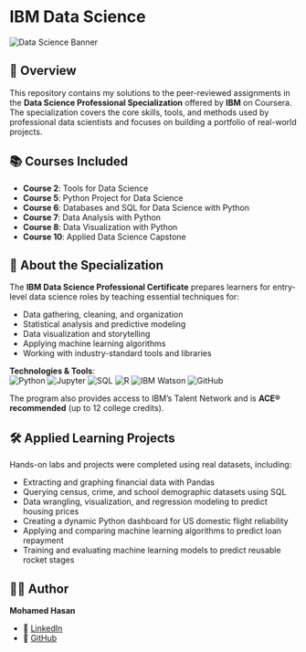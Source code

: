 # IBM Data Science  

![Data Science Banner](https://media.giphy.com/media/v1.Y2lkPTc5MGI3NjExdGRsaDlvczVsbzFzZmp6cXZoNjdnOGE2dnJxM2Y3dmN5Nzdvczk2MiZlcD12MV9pbnRlcm5hbF9naWZzX2dpZmlkJmN0PWc/qgQUggAC3Pfv687qPC/giphy.gif)  

## 📌 Overview  
This repository contains my solutions to the peer-reviewed assignments in the **Data Science Professional Specialization** offered by **IBM** on Coursera. The specialization covers the core skills, tools, and methods used by professional data scientists and focuses on building a portfolio of real-world projects.  

## 📚 Courses Included  
- **Course 2**: Tools for Data Science  
- **Course 5**: Python Project for Data Science  
- **Course 6**: Databases and SQL for Data Science with Python  
- **Course 7**: Data Analysis with Python  
- **Course 8**: Data Visualization with Python  
- **Course 10**: Applied Data Science Capstone  

## 🎯 About the Specialization  
The **IBM Data Science Professional Certificate** prepares learners for entry-level data science roles by teaching essential techniques for:  
- Data gathering, cleaning, and organization  
- Statistical analysis and predictive modeling  
- Data visualization and storytelling  
- Applying machine learning algorithms  
- Working with industry-standard tools and libraries  

**Technologies & Tools**:  
![Python](https://img.shields.io/badge/Python-3776AB?style=for-the-badge&logo=python&logoColor=white)
![Jupyter](https://img.shields.io/badge/Jupyter-F37626?style=for-the-badge&logo=Jupyter&logoColor=white)
![SQL](https://img.shields.io/badge/SQL-4479A1?style=for-the-badge&logo=sqlite&logoColor=white)
![R](https://img.shields.io/badge/R-276DC3?style=for-the-badge&logo=r&logoColor=white)
![IBM Watson](https://img.shields.io/badge/IBM%20Watson-054ADA?style=for-the-badge&logo=ibm&logoColor=white)
![GitHub](https://img.shields.io/badge/GitHub-181717?style=for-the-badge&logo=github&logoColor=white)  

The program also provides access to IBM’s Talent Network and is **ACE® recommended** (up to 12 college credits).  

## 🛠 Applied Learning Projects  
Hands-on labs and projects were completed using real datasets, including:  
- Extracting and graphing financial data with Pandas  
- Querying census, crime, and school demographic datasets using SQL  
- Data wrangling, visualization, and regression modeling to predict housing prices  
- Creating a dynamic Python dashboard for US domestic flight reliability  
- Applying and comparing machine learning algorithms to predict loan repayment  
- Training and evaluating machine learning models to predict reusable rocket stages  

## 👨‍💻 Author  
**Mohamed Hasan**  
- 🔗 [LinkedIn](https://www.linkedin.com/in/mohamed-hasan-325051362/)  
- 🐙 [GitHub](https://github.com/mohamedhasan8403)  

